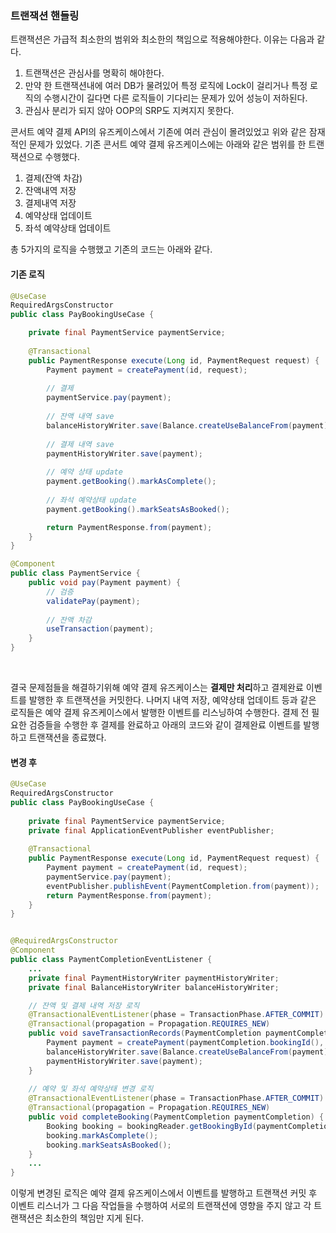 ### 트랜잭션 핸들링

트랜잭션은 가급적 최소한의 범위와 최소한의 책임으로 적용해야한다. 이유는 다음과 같다.

1. 트랜잭션은 관심사를 명확히 해야한다.
2. 만약 한 트랜잭션내에 여러 DB가 물려있어 특정 로직에 Lock이 걸리거나 특정 로직의 수행시간이 길다면 다른 로직들이 기다리는 문제가 있어 성능이 저하된다.
3. 관심사 분리가 되지 않아 OOP의 SRP도 지켜지지 못한다.


콘서트 예약 결제 API의 유즈케이스에서 기존에 여러 관심이 몰려있었고 위와 같은 잠재적인 문제가 있었다. 기존 콘서트 예약 결제 유즈케이스에는 아래와 같은 범위를 한 트랜잭션으로 수행했다.

1. 결제(잔액 차감)
2. 잔액내역 저장
3. 결제내역 저장
4. 예약상태 업데이트
5. 좌석 예약상태 업데이트

총 5가지의 로직을 수행했고 기존의 코드는 아래와 같다.

#### 기존 로직
```java
@UseCase
RequiredArgsConstructor
public class PayBookingUseCase {

	private final PaymentService paymentService;
    
	@Transactional
    public PaymentResponse execute(Long id, PaymentRequest request) {
        Payment payment = createPayment(id, request);
        
        // 결제
        paymentService.pay(payment);
        
        // 잔액 내역 save
        balanceHistoryWriter.save(Balance.createUseBalanceFrom(payment));
        
        // 결제 내역 save
        paymentHistoryWriter.save(payment);
        
        // 예약 상태 update
        payment.getBooking().markAsComplete();
        
        // 좌석 예약상태 update
        payment.getBooking().markSeatsAsBooked();

        return PaymentResponse.from(payment);
    }
}

@Component
public class PaymentService {
    public void pay(Payment payment) {
        // 검증
        validatePay(payment);
        
        // 잔액 차감
        useTransaction(payment);
    }
}
```

<br>

결국 문제점들을 해결하기위해 예약 결제 유즈케이스는 **결제만 처리**하고 결제완료 이벤트를 발행한 후 트랜잭션을 커밋한다.  나머지 내역 저장, 예약상태 업데이트 등과 같은 로직들은 예약 결제 유즈케이스에서 발행한 이벤트를 리스닝하여 수행한다.
결제 전 필요한 검증들을 수행한 후 결제를 완료하고 아래의 코드와 같이 결제완료 이벤트를 발행하고 트랜잭션을 종료했다.

#### 변경 후
```java
@UseCase
RequiredArgsConstructor
public class PayBookingUseCase {
    
    private final PaymentService paymentService;
    private final ApplicationEventPublisher eventPublisher;
    
    @Transactional
    public PaymentResponse execute(Long id, PaymentRequest request) {
        Payment payment = createPayment(id, request);
        paymentService.pay(payment);
        eventPublisher.publishEvent(PaymentCompletion.from(payment));
        return PaymentResponse.from(payment);
    }
}


@RequiredArgsConstructor
@Component
public class PaymentCompletionEventListener {
    ...
    private final PaymentHistoryWriter paymentHistoryWriter;
    private final BalanceHistoryWriter balanceHistoryWriter;

    // 잔액 및 결제 내역 저장 로직
    @TransactionalEventListener(phase = TransactionPhase.AFTER_COMMIT)
    @Transactional(propagation = Propagation.REQUIRES_NEW)
    public void saveTransactionRecords(PaymentCompletion paymentCompletion) {
        Payment payment = createPayment(paymentCompletion.bookingId(), paymentCompletion.payerId());
        balanceHistoryWriter.save(Balance.createUseBalanceFrom(payment));
        paymentHistoryWriter.save(payment);
    }
    
    // 예약 및 좌석 예약상태 변경 로직
    @TransactionalEventListener(phase = TransactionPhase.AFTER_COMMIT)
    @Transactional(propagation = Propagation.REQUIRES_NEW)
    public void completeBooking(PaymentCompletion paymentCompletion) {
        Booking booking = bookingReader.getBookingById(paymentCompletion.bookingId());
        booking.markAsComplete();
        booking.markSeatsAsBooked();
    }
	...
}

```

이렇게 변경된 로직은 예약 결제 유즈케이스에서 이벤트를 발행하고 트랜잭션 커밋 후 이벤트 리스너가 그 다음 작업들을 수행하여 서로의 트랜잭션에 영향을 주지 않고 각 트랜잭션은 최소한의 책임만 지게 된다.
